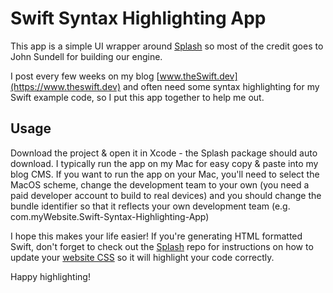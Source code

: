 # Swift Syntax Highlighting App

This app is a simple UI wrapper around [Splash][1] 
so most of the credit goes to John Sundell for building our engine.

I post every few weeks on my blog [www.theSwift.dev](https://www.theswift.dev) and often 
need some syntax highlighting for my Swift example code, so I put this app together to
help me out.

## Usage

Download the project & open it in Xcode - the Splash package should auto download. 
I typically run the app on my Mac for easy copy & paste into my blog CMS. If you want
to run the app on your Mac, you'll need to select the MacOS scheme, change the 
development team to your own (you need a paid developer account to build to real
devices) and you should change the bundle identifier so that it reflects your
own development team (e.g. com.myWebsite.Swift-Syntax-Highlighting-App)

I hope this makes your life easier! If you're generating HTML formatted Swift, 
don't forget to check out the [Splash][1] repo 
for instructions on how to update your [website CSS](https://github.com/JohnSundell/Splash/blob/master/Examples/sundellsColors.css) so it will highlight your code
correctly.

Happy highlighting!

[1]: https://github.com/JohnSundell/Splash
